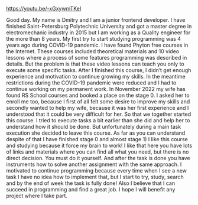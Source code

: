https://youtu.be/-xGxywmTKeI

Good day. My name is Dmitry and I am a junior frontend developer. I have finished Saint-Petersburg Polytechnic University and got a master degree in electromechanic industry in 2015 but I am working as a Quality engineer for the more than 8 years. My first try to start studying programming was 4 years ago during COVID-19 pandemic. I have found Phyton free courses in the Internet. These courses included theoretical materials and 10 video lessons where a process of some features programming was described in details. But the problem is that these video lessons can teach you only to execute some specific tasks. After I finished this course, I didn’t get enough experience and motivation to continue growing my skills. In the meantime restrictions during the COVID-19 pandemic were reduced and I had to continue working on my permanent work. In November 2022 my wife has found RS School courses and booked a place on the stage 0. I asked her to enroll me too, because I first of all felt some desire to improve my skills and secondly wanted to help my wife, because it was her first experience and I understood that it could be very difficult for her. So that we together started this course. I tried to execute tasks a bit earlier than she did and help her to understand how it should be done. But unfortunately during a main task execution she decided to leave this course. As far as you can understand despite of that I have finished stage 0 and almost stage 1) I like this course and studying because it force my brain to work! I like that here you have lots of links and materials where you can find all what you need, but there is no direct decision. You must do it yourself. And after the task is done you have instruments how to solve another assignment with the same approach. I motivated to continue programming because every time when I see a new task I have no idea how to implement that, but I start to try, study, search and by the end of week the task is fully done! Also I believe that I can succeed in programming and find a great job. I hope I will benefit any project where I take part.
